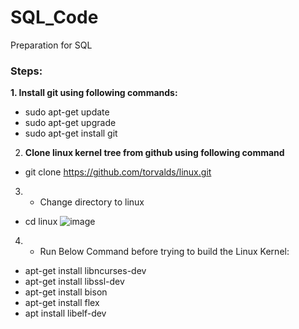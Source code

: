 # SQL_Code
Preparation for SQL 

### Steps:
**1. Install	git	using	following	commands:**
- sudo	apt-get	update
- sudo	apt-get	upgrade
- sudo	apt-get	install	git

2. **Clone linux	kernel	tree	from	github	using	following	command**
- git clone	https://github.com/torvalds/linux.git

3. * Change	directory	to linux
- cd linux
![image](https://user-images.githubusercontent.com/40047632/205765171-b60f1bb9-6c82-4bbb-8047-7c372c59b7f5.png)

4. * Run Below Command before	trying	to	build	the	Linux	Kernel:
- apt-get install libncurses-dev
- apt-get install libssl-dev
- apt-get install bison
- apt-get install flex
- apt install libelf-dev
